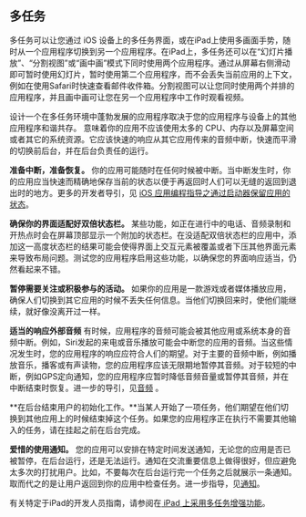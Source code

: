 ## **多任务**

多任务可以让您通过 iOS 设备上的多任务界面，或在iPad上使用多画面手势，随时从一个应用程序切换到另一个应用程序。在iPad上，多任务还可以在“幻灯片播放”、“分割视图”或“画中画”模式下同时使用两个应用程序。通过从屏幕右侧滑动即可暂时使用幻灯片，暂时使用第二个应用程序，而不会丢失当前应用的上下文，例如在使用Safari时快速查看邮件收件箱。分割视图可以让您同时使用两个并排的应用程序，并且画中画可让您在另一个应用程序中工作时观看视频。

设计一个在多任务环境中蓬勃发展的应用程序取决于您的应用程序与设备上的其他应用程序和谐共存。 意味着你的应用不应该使用太多的 CPU、内存以及屏幕空间或者其它的系统资源。它应该快速的响应从其它应用传来的音频中断，快速而平滑的切换前后台，并在后台负责任的运行。

**准备中断，准备恢复。**  你的应用可能随时在任何时候被中断。当中断发生时，你的应用应当快速而精确地保存当前的状态以便于再返回时人们可以无缝的返回到退出时的地方。更多的开发者导引，见 [iOS 应用编程指导之通过启动器保留应用的状态](https://developer.apple.com/library/content/documentation/iPhone/Conceptual/iPhoneOSProgrammingGuide/StrategiesforImplementingYourApp/StrategiesforImplementingYourApp.html#//apple_ref/doc/uid/TP40007072-CH5-SW2)。

**确保你的界面适配好双倍状态栏。** 某些功能，如正在进行中的电话、音频录制和开热点时会在屏幕顶部显示一个附加的状态栏。在没适配双倍状态栏的应用中，添加这一高度状态栏的结果可能会使得界面上交互元素被覆盖或者下压其他界面元素来导致布局问题。测试您的应用程序启用这些功能，以确保您的界面响应适当，仍然看起来不错。

**暂停需要关注或积极参与的活动。** 如果你的应用是一款游戏或者媒体播放应用，确保人们切换到其它应用的时候不丢失任何信息。当他们切换回来时，使他们能继续，就好像没离开过一样。

**适当的响应外部音频** 有时候，应用程序的音频可能会被其他应用或系统本身的音频中断。例如，Siri发起的来电或音乐播放可能会中断您的应用的音频。当这些情况发生时，您的应用程序的响应应符合人们的期望。对于主要的音频中断，例如播放音乐，播客或有声读物，您的应用程序应该无限期地暂停其音频。对于较短的中断，例如GPS定向通知，您的应用程序应暂时降低音频音量或暂停其音频，并在中断结束时恢复。进一步的导引，见[音频](https://developer.apple.com/ios/human-interface-guidelines/interaction/audio/) 。

**在后台结束用户的初始化工作。**当某人开始了一项任务，他们期望在他们切换到其他应用上的时候结束掉这个任务。如果您的应用程序正在执行不需要其他输入的任务，请在挂起之前在后台完成。

**爱惜的使用通知。** 您的应用可以安排在特定时间发送通知，无论您的应用是否已被暂停，在后台运行，还是无法运行。通知在交流重要信息上做得很好，但应避免太多次的打扰用户。比如，不要每次在后台运行完一个任务之后就展示一条通知。取而代之的是让用户返回到你的应用中检查任务。进一步指导，见[通知](https://developer.apple.com/ios/human-interface-guidelines/features/notifications/)。

有关特定于iPad的开发人员指南，请参阅在[ iPad 上采用多任务增强功能](https://developer.apple.com/library/content/documentation/WindowsViews/Conceptual/AdoptingMultitaskingOniPad/index.html)。







